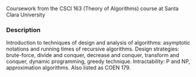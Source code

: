 Coursework from the CSCI 163 (Theory of Algorithms) course at Santa Clara University

### Description
Introduction to techniques of design and analysis of algorithms: asymptotic notations and running times of recursive algorithms. Design strategies: brute-force, divide and conquer, decrease and conquer, transform and conquer, dynamic programming, greedy technique. Intractability: P and NP, approximation algorithms. Also listed as COEN 179.

